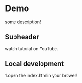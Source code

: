 # Demo

some description!

## Subheader

 watch tutorial on YouTube.

## Local development

 1.open the index.htmlin your brower!
